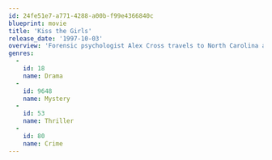 ```yaml
---
id: 24fe51e7-a771-4288-a00b-f99e4366840c
blueprint: movie
title: 'Kiss the Girls'
release_date: '1997-10-03'
overview: 'Forensic psychologist Alex Cross travels to North Carolina and teams with escaped kidnap victim Kate McTiernan to hunt down "Casanova," a serial killer who abducts strong-willed women and forces them to submit to his demands. The trail leads to Los Angeles, where the duo discovers that the psychopath may not be working alone.'
genres:
  -
    id: 18
    name: Drama
  -
    id: 9648
    name: Mystery
  -
    id: 53
    name: Thriller
  -
    id: 80
    name: Crime
---
```

